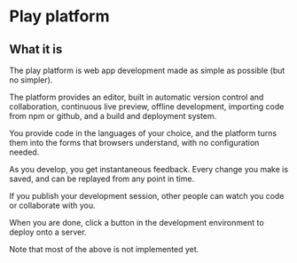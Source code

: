 # Play platform

## What it is

The play platform is web app development made as simple as possible (but 
no simpler).

The platform provides an editor, built in automatic version control 
and collaboration, continuous live preview, offline development, 
importing code from npm or github, and a build and deployment system.

You provide code in the languages of your choice, and the platform turns 
them into the forms that browsers understand, with no configuration 
needed.

As you develop, you get instantaneous feedback. Every change you make is 
saved, and can be replayed from any point in time.

If you publish your development session, other people can watch you code 
or collaborate with you.

When you are done, click a button in the development environment to 
deploy onto a server.

Note that most of the above is not implemented yet.
